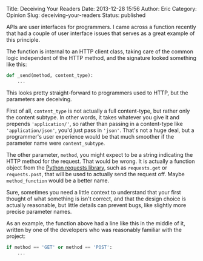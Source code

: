 Title: Deceiving Your Readers
Date: 2013-12-28 15:56
Author: Eric
Category: Opinion
Slug: deceiving-your-readers
Status: published

APIs are user interfaces for programmers. I came across a function
recently that had a couple of user interface issues that serves as a
great example of this principle.

The function is internal to an HTTP client class, taking care of the
common logic independent of the HTTP method, and the signature looked
something like this:

```python
def _send(method, content_type):
    ...
```

This looks pretty straight-forward to programmers used to HTTP, but the
parameters are deceiving.

First of all, `content_type` is not actually a full content-type, but
rather only the content subtype. In other words, it takes whatever you
give it and prepends `'application/'`, so rather than passing in a
content-type like `'application/json'`, you'd just pass in `'json'`.
That's not a huge deal, but a programmer's user experience would be that
much smoother if the parameter name were `content_subtype`.

The other parameter, `method`, you might expect to be a string
indicating the HTTP method for the request. That would be wrong. It is
actually a function object from the [Python requests
library](http://docs.python-requests.org/en/latest/), such as
`requests.get` or `requests.post`, that will be used to actually send
the request off. Maybe `method_function` would be a better name.

Sure, sometimes you need a little context to understand that your first
thought of what something is isn't correct, and that the design choice
is actually reasonable, but little details can prevent bugs, like
slightly more precise parameter names.

As an example, the function above had a line like this in the middle of
it, written by one of the developers who was reasonably familiar with
the project:

```python
if method == 'GET' or method == 'POST':
    ...
```
